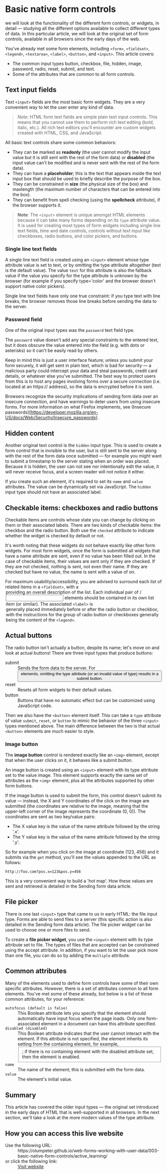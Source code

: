 # Basic native form controls

we will look at the functionality of the different form controls, or widgets, 
in detail — studying all the different options available to collect different 
types of data. In this particular article, we will look at the original set of 
form controls, available in all browsers since the early days of the web.

You've already met some form elements, including `<form>`, `<fieldset>`, 
`<legend>`, `<textarea>`, `<label>`, `<button>`, and `<input>`. This article 
covers:

- The common input types button, checkbox, file, hidden, image, password, 
radio, reset, submit, and text.
- Some of the attributes that are common to all form controls.

## Text input fields

Text `<input>` fields are the most basic form widgets. They are a very 
convenient way to let the user enter any kind of data.

>*Note:* HTML form text fields are simple plain text input controls. This means 
that you cannot use them to perform rich text editing (bold, italic, etc.). All 
rich text editors you'll encounter are custom widgets created with HTML, CSS, 
and JavaScript.

All basic text controls share some common behaviors:

- They can be marked as **readonly** (the user cannot modify the input value 
but it is still sent with the rest of the form data) or **disabled** 
(the input value can't be modified and is never sent with the rest of the form 
data).
- They can have a **placeholder**; this is the text that appears inside the 
text input box that should be used to briefly describe the purpose of the box.
- They can be constrained in **size** (the physical size of the box) and 
maxlength (the maximum number of characters that can be entered into the box).
- They can benefit from spell checking (using the **spellcheck** attribute), if 
the browser supports it.

>**Note**: The `<input>` element is unique amongst HTML elements because it can 
take many forms depending on its `type` attribute value. It is used for creating 
most types of form widgets including single line text fields, time and date 
controls, controls without text input like checkboxes, radio buttons, and 
color pickers, and buttons.

### Single line text fields

A single line text field is created using an `<input>` element whose type 
attribute value is set to text, or by omitting the type attribute altogether 
(text is the default value). The value `text` for this attribute is also the 
fallback value if the value you specify for the type attribute is unknown by 
the browser (for example if you specify type='color' and the browser doesn't 
support native color pickers). 

Single line text fields have only one true constraint: if you type text with 
line breaks, the browser removes those line breaks before sending the data to 
the server.

### Password field

One of the original input types was the `password` text field type.

The `password` value doesn't add any special constraints to the entered text, 
but it does obscure the value entered into the field (e.g. with dots or 
asterisks) so it can't be easily read by others.

Keep in mind this is just a user interface feature; unless you submit your 
form securely, it will get sent in plain text, which is bad for security — a 
malicious party could intercept your data and steal passwords, credit card 
details, or whatever else you've submitted. The best way to protect users from 
this is to host any pages involving forms over a secure connection (i.e. 
located at an https:// address), so the data is encrypted before it is sent.

Browsers recognize the security implications of sending form data over an 
insecure connection, and have warnings to deter users from using insecure 
forms. For more information on what Firefox implements, see 
(Insecure passwords)[https://developer.mozilla.org/en-US/docs/Web/Security/Insecure_passwords].

## Hidden content

Another original text control is the `hidden` input type. This is used to 
create a form control that is invisible to the user, but is still sent to the 
server along with the rest of the form data once submitted — for example you 
might want to submit a timestamp to the server stating when an order was 
placed. Because it is hidden, the user can not see nor intentionally edit 
the value, it will never receive focus, and a screen reader will not notice 
it either.

If you create such an element, it's required to set its `name` and `value` 
attributes. The value can be dynamically set via JavaScript. The `hidden` input 
type should not have an associated label.

## Checkable items: checkboxes and radio buttons

Checkable items are controls whose state you can change by clicking on them 
or their associated labels. There are two kinds of checkable items: the 
checkbox and the radio button. Both use the `checked` attribute to indicate 
whether the widget is checked by default or not.

It's worth noting that these widgets do not behave exactly like other form 
widgets. For most form widgets, once the form is submitted all widgets that 
have a name attribute are sent, even if no value has been filled out. In the 
case of checkable items, their values are sent only if they are checked. If 
they are not checked, nothing is sent, not even their name. If they are 
checked but have no value, the name is sent with a value of on.

For maximum usability/accessibility, you are advised to surround each list of 
related items in a `<fieldset>`, with a <legend> providing an overall description 
of the list. Each individual pair of <label>/<input> elements should be 
contained in its own list item (or similar). The associated `<label>` is  
generally placed immediately before or after the radio button or checkbox, with 
the instructions for the group of radio button or checkboxes generally being 
the content of the `<legend>`. 

## Actual buttons

The radio button isn't actually a button, despite its name; let's move on and 
look at actual buttons! There are three input types that produce buttons:

<dl>
  <dt>submit</dt>
  <dd>Sends the form data to the server. For <button> elements, omitting the type attribute (or an invalid value of type) results in a submit button.</dd>
  <dt>reset</dt>
  <dd>Resets all form widgets to their default values.</dd>
  <dt>button</dt>
  <dd>Buttons that have no automatic effect but can be customized using JavaScript code.</dd>
</dl>

Then we also have the `<button>` element itself. This can take a `type` 
attribute of value `submit`, `reset`, or `button` to mimic the behavior of 
the three `<input>` types mentioned above. The main difference between the 
two is that actual `<button>` elements are much easier to style.

### Image button

The **image button** control is rendered exactly like an `<img>` element, except 
that when the user clicks on it, it behaves like a submit button.

An image button is created using an `<input>` element with its type attribute 
set to the value image. This element supports exactly the same set of 
attributes as the `<img>` element, plus all the attributes supported by other 
form buttons.

If the image button is used to submit the form, this control doesn't submit 
its value — instead, the X and Y coordinates of the click on the image are 
submitted (the coordinates are relative to the image, meaning that the 
upper-left corner of the image represents the coordinate (0, 0)). The 
coordinates are sent as two key/value pairs:

- The X value key is the value of the name attribute followed by the string '.x'.
- The Y value key is the value of the name attribute followed by the string '.y'.

So for example when you click on the image at coordinate (123, 456) and it 
submits via the `get` method, you'll see the values appended to the URL as 
follows:

```
http://foo.com?pos.x=123&pos.y=456
```

This is a very convenient way to build a 'hot map'. How these values are 
sent and retrieved is detailed in the Sending form data article.

## File picker

There is one last `<input>` type that came to us in early HTML: the file 
input type. Forms are able to send files to a server (this specific action 
is also detailed in the Sending form data article). The file picker widget 
can be used to choose one or more files to send.

To create a **file picker widget**, you use the `<input>` element with its 
type attribute set to file. The types of files that are accepted can be 
constrained using the accept attribute. In addition, if you want to let the 
user pick more than one file, you can do so by adding the `multiple` attribute.

## Common attributes

Many of the elements used to define form controls have some of their own 
specific attributes. However, there is a set of attributes common to all 
form elements. You've met some of these already, but below is a list of 
those common attributes, for your reference:

<dl>
  <code><dt>autofocus (default is false)</dt></code>
  <dd>This Boolean attribute lets you specify that the element should automatically have input focus when the page loads. Only one form-associated element in a document can have this attribute specified.</dd>
  <code><dt>disabled (disabled)</dt></code>
  <dd>This Boolean attribute indicates that the user cannot interact with the element. If this attribute is not specified, the element inherits its setting from the containing element, for example, <fieldset>; if there is no containing element with the disabled attribute set, then the element is enabled.</dd>
  <code><dt>name</dt></code>
  <dd>The name of the element; this is submitted with the form data.</dd>
  <code><dt>value</dt></code>
  <dd>The element's initial value.</dd>
</dl>

## Summary

This article has covered the older input types — the original set introduced 
in the early days of HTML that is well-supported in all browsers. In the 
next section, we'll take a look at the more modern values of the type attribute.



## How you can access this live website

<dl>
  Use the following URL:
  <dd>
    https://olumpeter.github.io/web-forms-working-with-user-data/003-basic-native-form-controls/active_learning/
  </dd>
  or click the following link:
  <dd>
    <a href="https://olumpeter.github.io/web-forms-working-with-user-data/003-basic-native-form-controls/active_learning/">Visit website</a>
  </dd>
</dl>
